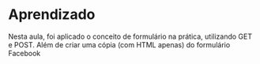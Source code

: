 # Aprendizado
Nesta aula, foi aplicado o conceito de formulário na prática, utilizando GET e POST.
Além de criar uma cópia (com HTML apenas) do formulário Facebook
